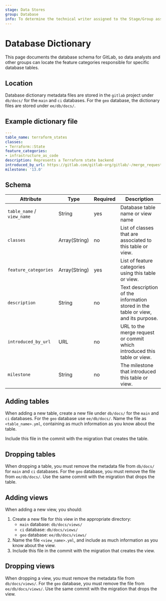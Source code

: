 ```yaml
---
stage: Data Stores
group: Database
info: To determine the technical writer assigned to the Stage/Group associated with this page, see https://about.gitlab.com/handbook/product/ux/technical-writing/#assignments
---
```


# Database Dictionary

This page documents the database schema for GitLab, so data analysts and other groups can
locate the feature categories responsible for specific database tables.

## Location

Database dictionary metadata files are stored in the `gitlab` project under `db/docs/` for the `main` and `ci` databases.
For the `geo` database, the dictionary files are stored under `ee/db/docs/`.

## Example dictionary file

```yaml
---
table_name: terraform_states
classes:
- Terraform::State
feature_categories:
- infrastructure_as_code
description: Represents a Terraform state backend
introduced_by_url: https://gitlab.com/gitlab-org/gitlab/-/merge_requests/26619
milestone: '13.0'
```

## Schema

| Attribute                  | Type          | Required | Description                                                                       |
|----------------------------|---------------|----------|-----------------------------------------------------------------------------------|
| `table_name` / `view_name` | String        | yes      | Database table name or view name                                                  |
| `classes`                  | Array(String) | no       | List of classes that are associated to this table or view.                        |
| `feature_categories`       | Array(String) | yes      | List of feature categories using this table or view.                              |
| `description`              | String        | no       | Text description of the information stored in the table or view, and its purpose. |
| `introduced_by_url`        | URL           | no       | URL to the merge request or commit which introduced this table or view.           |
| `milestone`                | String        | no       | The milestone that introduced this table or view.                                 |

## Adding tables

When adding a new table, create a new file under `db/docs/` for the `main` and `ci` databases.
For the `geo` database use `ee/db/docs/`.
Name the file as `<table_name>.yml`, containing as much information as you know about the table.

Include this file in the commit with the migration that creates the table.

## Dropping tables

When dropping a table, you must remove the metadata file from `db/docs/` for `main` and `ci` databases.
For the `geo` database, you must remove the file from `ee/db/docs/`.
Use the same commit with the migration that drops the table.

## Adding views

When adding a new view, you should:

1. Create a new file for this view in the appropriate directory:
   - `main` database: `db/docs/views/`
   - `ci` database: `db/docs/views/`
   - `geo` database: `ee/db/docs/views/`
1. Name the file `<view_name>.yml`, and include as much information as you know about the view.
1. Include this file in the commit with the migration that creates the view.

## Dropping views

When dropping a view, you must remove the metadata file from `db/docs/views/`.
For the `geo` database, you must remove the file from `ee/db/docs/views/`.
Use the same commit with the migration that drops the view.
